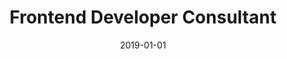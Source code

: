 ---
title: "Frontend Developer Consultant"
company: "Express Bank"
date: 2019-01-01
text: 'I was in charge of creating a range of loan calculator widgets. The widgets were built on top of a loan calculator that I had previously developed for Express Bank. Each widget had a unique set of features. All of the widgets should easily be embedded into the websites of the bank’s partners. Enabling the partners to offer loan to their customers directly from the partner’s own website.'
highlights: [
  'Wrote specs for project in collaboration with business analyst.',
  'Developed loan calculator widget using JavaScript.',
  'Built embeddable version of the widget for use on external websites.',
  'Covered the widget in unit tests (Mocha).'
]
skills: ['JavaScript', 'Mocha']
---